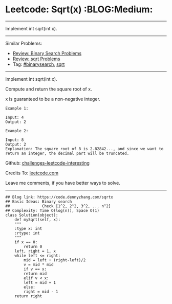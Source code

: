 
# Leetcode: Sqrt(x)     :BLOG:Medium:

---

Implement int sqrt(int x).  

---

Similar Problems:  

-   [Review: Binary Search Problems](https://code.dennyzhang.com/review-binarysearch)
-   [Review: sqrt Problems](https://code.dennyzhang.com/review-sqrt)
-   Tag: [#binarysearch](https://code.dennyzhang.com/tag/binarysearch), [sqrt](https://code.dennyzhang.com/tag/sqrt)

---

Implement int sqrt(int x).  

Compute and return the square root of x.  

x is guaranteed to be a non-negative integer.  

    Example 1:
    
    Input: 4
    Output: 2

    Example 2:
    
    Input: 8
    Output: 2
    Explanation: The square root of 8 is 2.82842..., and since we want to return an integer, the decimal part will be truncated.

Github: [challenges-leetcode-interesting](https://github.com/DennyZhang/challenges-leetcode-interesting/tree/master/sqrtx)  

Credits To: [leetcode.com](https://leetcode.com/problems/sqrtx/description/)  

Leave me comments, if you have better ways to solve.  

---

    ## Blog link: https://code.dennyzhang.com/sqrtx
    ## Basic Ideas: Binary search
    ##              Check [1^2, 2^2, 3^2, ... n^2]
    ## Complexity: Time O(log(n)), Space O(1)
    class Solution(object):
        def mySqrt(self, x):
    	"""
    	:type x: int
    	:rtype: int
    	"""
    	if x == 0:
    	    return 0
    	left, right = 1, x
    	while left <= right:
    	    mid = left + (right-left)/2
    	    v = mid * mid
    	    if v == x:
    		return mid
    	    elif v < x:
    		left = mid + 1
    	    else:
    		right = mid - 1
    	return right

